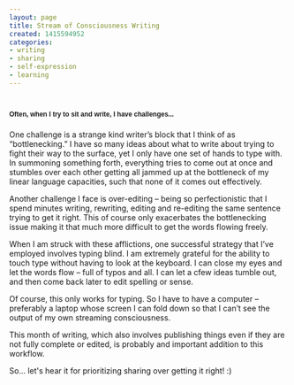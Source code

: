 ```yaml
---
layout: page
title: Stream of Consciousness Writing
created: 1415594952
categories:
- writing
- sharing
- self-expression
- learning
---
```

<h1><span style="font-family: Arial, Helvetica, sans-serif; font-size: 12px; line-height: 1.5;">Often, when I try to sit and write, I have challenges...</span></h1><p>One challenge is a strange kind writer&rsquo;s block that I think of as &ldquo;bottlenecking.&rdquo; I have so many ideas about what to write about trying to fight their way to the surface, yet I only have one set of hands to type with. In summoning something forth, everything tries to come out at once and stumbles over each other getting all jammed up at the bottleneck of my linear language capacities, such that none of it comes out effectively.</p><p>Another challenge I face is over-editing &ndash; being so perfectionistic that I spend minutes writing, rewriting, editing and re-editing the same sentence trying to get it right. This of course only exacerbates the bottlenecking issue making it that much more difficult to get the words flowing freely.</p><p>When I am struck with these afflictions, one successful strategy that I&rsquo;ve employed involves typing blind. I am extremely grateful for the ability to touch type without having to look at the keyboard. I can close my eyes and let the words flow &ndash; full of typos and all. I can let a cfew ideas tumble out, and then come back later to edit spelling or sense.</p><p>Of course, this only works for typing. So I have to have a computer &ndash; preferably a laptop whose screen I can fold down so that I can&rsquo;t see the output of my own streaming consciousness.</p><p>This month of writing, which also involves publishing things even if they are not fully complete or edited, is probably and important addition to this workflow.&nbsp;</p><p>So... let&#39;s hear it for prioritizing sharing over getting it right! :)</p>
